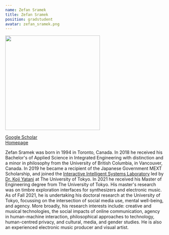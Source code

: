 ```yaml
---
name: Zefan Sramek
title: Zefan Sramek
position: gradstudent
avatar: zefan_sramek.png
---
```


<img width="300" src="{{site.baseurl}}/images/people/{{page.avatar}}" data-action="zoom">

<i class="fa fa-bar-chart"></i> [Google Scholar](https://scholar.google.co.jp/citations?user=oavigcsAAAAJ)
<br>
<i class="fa fa-home"></i> [Homepage](https://www.zefansramek.net/)

Zefan Sramek was born in 1994 in Toronto, Canada. In 2018 he received his Bachelor's of Applied Science in Integrated Engineering with distinction and a minor in philosophy from the University of British Columbia, in Vancouver, Canada. In 2019 he became a recipient of the  Japanese Government MEXT Scholarship, and joined the [Interactive Intelligent Systems Laboratory](https://iis-lab.org) led by [Dr. Koji Yatani](http://yatani.jp) at The University of Tokyo. In 2021 he received his Master of Engineering degree from The University of Tokyo. His master's research  was on timbre exploration interfaces for synthesizers and electronic music. As of Fall 2021, he is undertaking his doctoral research at the University of Tokyo, focussing on the intersection of social media use, mental well-being, and agency. More broadly, his research interests include: creative and musical technologies, the social impacts of online communication, agency in human-machine interaction, philosophical approaches to technology, human-centred privacy, and cultural, media, and gender studies. He is also an experienced electronic music producer and visual artist.